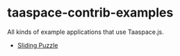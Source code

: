 taaspace-contrib-examples
=========================

All kinds of example applications that use Taaspace.js.

- [Sliding Puzzle](https://rawgithub.com/taataa/taaspace-contrib-examples/master/sliding-puzzle/index.html)
